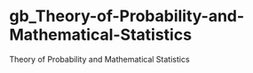 # gb_Theory-of-Probability-and-Mathematical-Statistics
Theory of Probability and Mathematical Statistics
